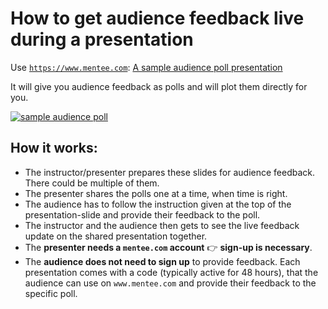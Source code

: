 # How to get audience feedback live during a presentation

Use [`https://www.mentee.com`](https://www.mentimeter.com/): 
[A sample audience poll presentation][#sample-mentee-poll]

[#sample-mentee-poll]: https://www.mentimeter.com/s/f99f92092f192b6bbd0818a735fe7300/0a894ec7fcf2

It will give you audience feedback as polls and will plot them directly for you.

[![sample audience poll][#sample-mentee-poll-image]][#sample-mentee-poll]

[#sample-mentee-poll-image]: resources/sample-mentee-poll-image.png

## How it works:

- The instructor/presenter prepares these slides for audience feedback. There could be multiple of them. 
- The presenter shares the polls one at a time, when time is right.
- The audience has to follow the instruction given at the top of the presentation-slide and provide their feedback to the poll.
- The instructor and the audience then gets to see the live feedback update on the shared presentation together.
- The **presenter needs a `mentee.com` account** :point_right: **sign-up is necessary**.
- The **audience does not need to sign up** to provide feedback. Each presentation comes with a code 
  (typically active for 48 hours), that the audience can use on `www.mentee.com` and provide their 
  feedback to the specific poll.
